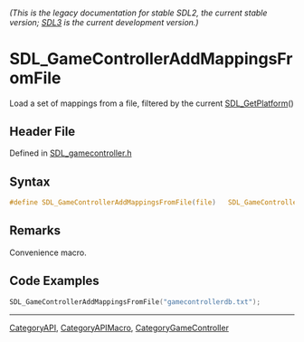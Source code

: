 ###### (This is the legacy documentation for stable SDL2, the current stable version; [SDL3](https://wiki.libsdl.org/SDL3/) is the current development version.)
# SDL_GameControllerAddMappingsFromFile

Load a set of mappings from a file, filtered by the current [SDL_GetPlatform](SDL_GetPlatform)()

## Header File

Defined in [SDL_gamecontroller.h](https://github.com/libsdl-org/SDL/blob/SDL2/include/SDL_gamecontroller.h)

## Syntax

```c
#define SDL_GameControllerAddMappingsFromFile(file)   SDL_GameControllerAddMappingsFromRW(SDL_RWFromFile(file, "rb"), 1)
```

## Remarks

Convenience macro.

## Code Examples

```c++
SDL_GameControllerAddMappingsFromFile("gamecontrollerdb.txt");
```

----
[CategoryAPI](CategoryAPI), [CategoryAPIMacro](CategoryAPIMacro), [CategoryGameController](CategoryGameController)



